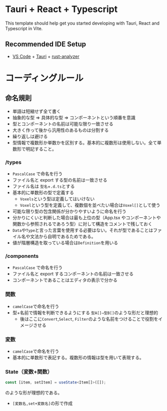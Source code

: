 # Tauri + React + Typescript

This template should help get you started developing with Tauri, React and Typescript in Vite.

## Recommended IDE Setup

- [VS Code](https://code.visualstudio.com/) + [Tauri](https://marketplace.visualstudio.com/items?itemName=tauri-apps.tauri-vscode) + [rust-analyzer](https://marketplace.visualstudio.com/items?itemName=rust-lang.rust-analyzer)

# コーディングルール

## 命名規則

- 単語は短縮せず全て書く
- 抽象的な型 ⇒ 具体的な型 ⇒ コンポーネントという順番を意識
- 型とコンポーネントの名前は可能な限り一致させる
- 大きく作って後から汎用性のあるものは分割する
- 繰り返しは避ける
- 型情報で複数形か単数かを区別する。基本的に複数形は使用しない。全て単数形で明記すること。

### /types

- `PascalCase` で命名を行う
- ファイル名と export する型の名前は一致させる
- ファイル名は `型名`+`.d.ts`とする
- 基本的に単数形の型で定義する
  - `Voxels`という型は定義してはいけない
  - `Voxel`という型を定義して、複数個を並べたい場合は`Voxel[]`として使う
- 可能な限り型の包含関係が分かりやすいように命名を行う
- 分かりにくいと判断した場合は最も上位の型（App.tsx やコンポーネントや関数から参照されるであろう型）に対して構造をコメントで残しておく
- `Data`や`Type`と言った言葉を使用する必要はない。それが型であることはファイル名や文法から自明であるためである。
- 値が階層構造を取っている場合は`Definition`を用いる

### /components

- `PascalCase` で命名を行う
- ファイル名と export するコンポーネントの名前は一致させる
- コンポーネントであることはエディタの表示で分かる

### 関数

- `camelCase`で命名を行う
- 型+名前で情報を判断できるようにする `型A[]⇒型B[]`のような形だと理想的
  - 後はここに`Convert`,`Select`, `Filter`のような名前をつけることで役割をイメージさせる

### 変数

- `camelCase`で命名を行う
- 基本的に単数形で表記する。複数形の情報は型を用いて表現する。

### State（変数+関数）

```TypeScript
const [item, setItem] = useState<Item[]>([]);
```

のような形が理想的である。

- `[変数名,set+変数名]`の形で作成

